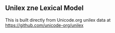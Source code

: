 Unilex zne Lexical Model
----------------------

This is built directly from Unicode.org unilex data at
https://github.com/unicode-org/unilex
